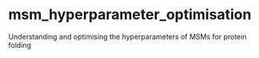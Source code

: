 # msm_hyperparameter_optimisation
Understanding and optimising the hyperparameters of MSMs for protein folding

